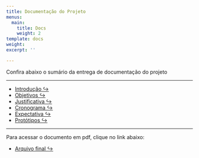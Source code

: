 ```yaml
---
title: Documentação do Projeto
menus:
  main:
    title: Docs
    weight: 2
template: docs
weight: 
excerpt: ''

---
```

Confira abaixo o sumário da entrega de documentação do projeto

***

* [Introdução ↪](https://unimani.netlify.com/docs/Introdu%C3%A7%C3%A3o/ "Introdução")
* [Objetivos ↪](https://unimani.netlify.com/docs/Objetivos/ "Objetivos")
* [Justificativa ↪](https://unimani.netlify.com/docs/Justificativa/ "Justificativa")
* [Cronograma ↪](https://unimani.netlify.com/docs/Cronograma/ "Cronograma")
* [Expectativa ↪](https://unimani.netlify.com/docs/Expectativa/ "Expectativa")
* [Protótipos ↪](https://unimani.netlify.com/docs/Prot%C3%B3tipos/ "Protótipos")

***

Para acessar o documento em pdf, clique no link abaixo:

* [Arquivo final ↪](https://drive.google.com/file/d/1HtH5EY3_DI3W-V2QsIQAOfyD9Cf0U-56/view?usp=sharing "Introdução")